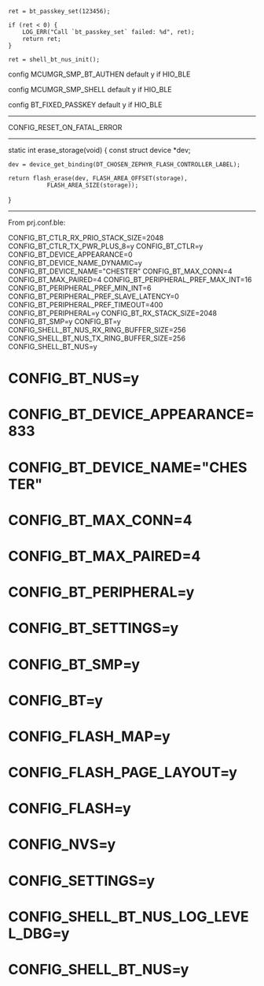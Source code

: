     ret = bt_passkey_set(123456);

    if (ret < 0) {
        LOG_ERR("Call `bt_passkey_set` failed: %d", ret);
        return ret;
    }

    ret = shell_bt_nus_init();


config MCUMGR_SMP_BT_AUTHEN
	default y if HIO_BLE

config MCUMGR_SMP_SHELL
	default y if HIO_BLE

config BT_FIXED_PASSKEY
    default y if HIO_BLE





_________________________________
CONFIG_RESET_ON_FATAL_ERROR




_____________________________

static int erase_storage(void)
{
	const struct device *dev;

	dev = device_get_binding(DT_CHOSEN_ZEPHYR_FLASH_CONTROLLER_LABEL);

	return flash_erase(dev, FLASH_AREA_OFFSET(storage),
			   FLASH_AREA_SIZE(storage));
}



_________________________________

From prj.conf.ble:

CONFIG_BT_CTLR_RX_PRIO_STACK_SIZE=2048
CONFIG_BT_CTLR_TX_PWR_PLUS_8=y
CONFIG_BT_CTLR=y
CONFIG_BT_DEVICE_APPEARANCE=0
CONFIG_BT_DEVICE_NAME_DYNAMIC=y
CONFIG_BT_DEVICE_NAME="CHESTER"
CONFIG_BT_MAX_CONN=4
CONFIG_BT_MAX_PAIRED=4
CONFIG_BT_PERIPHERAL_PREF_MAX_INT=16
CONFIG_BT_PERIPHERAL_PREF_MIN_INT=6
CONFIG_BT_PERIPHERAL_PREF_SLAVE_LATENCY=0
CONFIG_BT_PERIPHERAL_PREF_TIMEOUT=400
CONFIG_BT_PERIPHERAL=y
CONFIG_BT_RX_STACK_SIZE=2048
CONFIG_BT_SMP=y
CONFIG_BT=y
CONFIG_SHELL_BT_NUS_RX_RING_BUFFER_SIZE=256
CONFIG_SHELL_BT_NUS_TX_RING_BUFFER_SIZE=256
CONFIG_SHELL_BT_NUS=y

# CONFIG_BT_NUS=y
# CONFIG_BT_DEVICE_APPEARANCE=833
# CONFIG_BT_DEVICE_NAME="CHESTER"
# CONFIG_BT_MAX_CONN=4
# CONFIG_BT_MAX_PAIRED=4
# CONFIG_BT_PERIPHERAL=y
# CONFIG_BT_SETTINGS=y
# CONFIG_BT_SMP=y
# CONFIG_BT=y
# CONFIG_FLASH_MAP=y
# CONFIG_FLASH_PAGE_LAYOUT=y
# CONFIG_FLASH=y
# CONFIG_NVS=y
# CONFIG_SETTINGS=y
# CONFIG_SHELL_BT_NUS_LOG_LEVEL_DBG=y
# CONFIG_SHELL_BT_NUS=y
